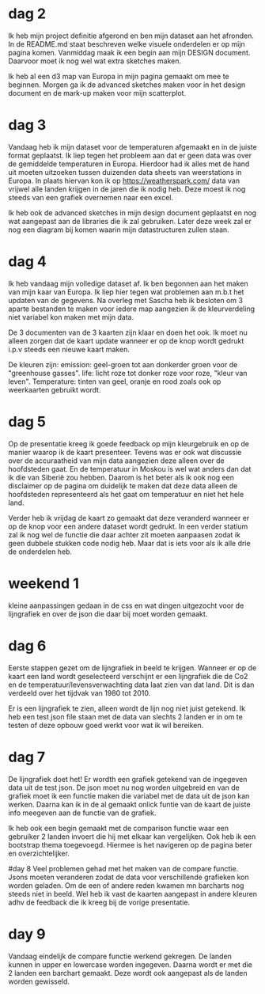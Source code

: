 # dag 2
Ik heb mijn project definitie afgerond en ben mijn dataset aan het afronden.
In de README.md staat beschreven welke visuele onderdelen er op mijn pagina komen.
Vanmiddag maak ik een begin aan mijn DESIGN document. Daarvoor moet ik
nog wel wat extra sketches maken.

Ik heb al een d3 map van Europa in mijn pagina gemaakt om mee te beginnen.
Morgen ga ik de advanced sketches maken voor in het design document en de mark-up
maken voor mijn scatterplot.

# dag 3
Vandaag heb ik mijn dataset voor de temperaturen afgemaakt en in de juiste format
geplaatst. Ik liep tegen het probleem aan dat er geen data was over de gemiddelde
temperaturen in Europa. Hierdoor had ik alles met de hand uit moeten uitzoeken
tussen duizenden data sheets van weerstations in Europa. In plaats hiervan kon ik
op https://weatherspark.com/ data van vrijwel alle landen krijgen in de jaren die
ik nodig heb. Deze moest ik nog steeds van een grafiek overnemen naar een excel.

Ik heb ook de advanced sketches in mijn design document geplaatst en nog wat
aangepast aan de libraries die ik zal gebruiken. Later deze week zal er nog
een diagram bij komen waarin mijn datastructuren zullen staan.

# dag 4
Ik heb vandaag mijn volledige dataset af. Ik ben begonnen aan het maken van mijn
kaar van Europa. Ik liep hier tegen wat problemen aan m.b.t het updaten van de
gegevens. Na overleg met Sascha heb ik besloten om 3 aparte bestanden te maken
voor iedere map aangezien ik de kleurverdeling niet variabel kon maken met mijn data.

De 3 documenten van de 3 kaarten zijn klaar en doen het ook. Ik moet nu alleen
zorgen dat de kaart update wanneer er op de knop wordt gedrukt i.p.v steeds een
nieuwe kaart maken.

De kleuren zijn:
emission: geel-groen tot aan donkerder groen voor de "greenhouse gasses".
life: licht roze tot donker roze voor roze, "kleur van leven".
Temperature: tinten van geel, oranje en rood zoals ook op weerkaarten gebruikt wordt.

# dag 5
Op de presentatie kreeg ik goede feedback op mijn kleurgebruik en op de manier waarop
ik de kaart presenteer. Tevens was er ook wat discussie over de accuraatheid van
mijn data aangezien deze alleen over de hoofdsteden gaat. En de temperatuur in
Moskou is wel wat anders dan dat ik die van Siberië zou hebben. Daarom is het beter
als ik ook nog een disclaimer op de pagina om duidelijk te maken dat deze data alleen
de hoofdsteden representeerd als het gaat om temperatuur en niet het hele land.

Verder heb ik vrijdag de kaart zo gemaakt dat deze veranderd wanneer er op de knop voor
een andere dataset wordt gedrukt. In een verder statium zal ik nog wel de functie
die daar achter zit moeten aanpaasen zodat ik geen dubbele stukken code nodig heb.
Maar dat is iets voor als ik alle drie de onderdelen heb.

# weekend 1
kleine aanpassingen gedaan in de css en wat dingen uitgezocht voor de lijngrafiek en
over de json die daar bij moet worden gemaakt.

# dag 6
Eerste stappen gezet om de lijngrafiek in beeld te krijgen. Wanneer er op de kaart een
land wordt geselecteerd verschijnt er een lijngrafiek die de Co2 en de temperatuur/levensverwachting
data laat zien van dat land. Dit is dan verdeeld over het tijdvak van 1980 tot 2010.

Er is een lijngrafiek te zien, alleen wordt de lijn nog niet juist getekend. Ik heb
een test json file staan met de data van slechts 2 landen er in om te testen of deze
opbouw goed werkt voor wat ik wil bereiken.

# dag 7
De lijngrafiek doet het! Er wordth een grafiek getekend van de ingegeven data uit de
test json. De json moet nu nog worden uitgebreid en van de grafiek moet ik een
functie maken die variabel met de data uit de json kan werken. Daarna kan ik in de
al gemaakt onlick funtie van de kaart de juiste info meegeven aan de functie van de grafiek.

Ik heb ook een begin gemaakt met de comparison functie waar een gebruiker 2 landen
invoert die hij met elkaar kan vergelijken. Ook heb ik een bootstrap thema toegevoegd.
Hiermee is het navigeren op de pagina beter en overzichtelijker.

#day 8
Veel problemen gehad met het maken van de compare functie. Jsons moeten veranderen
zodat de data voor verschillende grafieken kon worden geladen. Om de een of andere
reden kwamen mn barcharts nog steeds niet in beeld. Wel heb ik vast de kaarten aangepast
in andere kleuren adhv de feedback die ik kreeg bij de vorige presentatie.

# day 9
Vandaag eindelijk de compare functie werkend gekregen. De landen kunnen in upper
en lowercase worden ingegeven. Daarna wordt er met die 2 landen een barchart gemaakt.
Deze wordt ook aangepast als de landen worden gewisseld.
